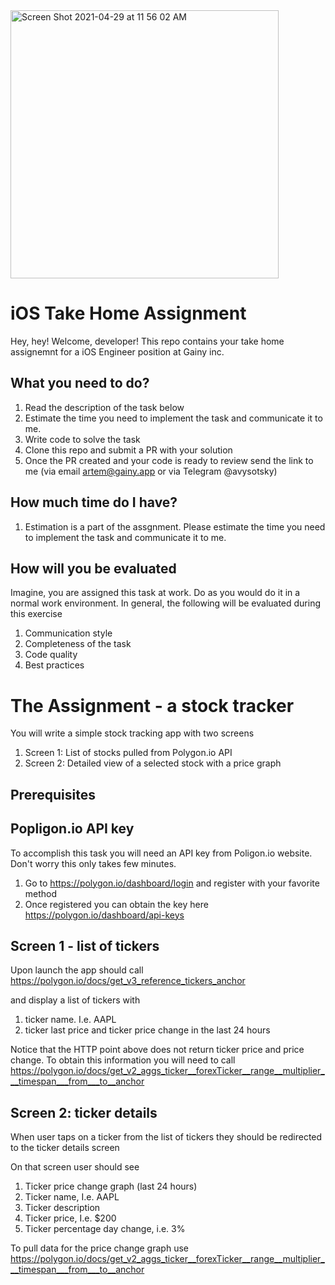 <img width="429" alt="Screen Shot 2021-04-29 at 11 56 02 AM" src="https://user-images.githubusercontent.com/420428/116526117-ec453a80-a8e1-11eb-9620-789172cdd900.png">



# iOS Take Home Assignment

Hey, hey! Welcome, developer! This repo contains your take home assignemnt for a iOS Engineer position at Gainy inc.

## What you need to do?
1. Read the description of the task below
2. Estimate the time you need to implement the task and communicate it to me. 
3. Write code to solve the task
4. Clone this repo and submit a PR with your solution
5. Once the PR created and your code is ready to review send the link to me (via email artem@gainy.app or via Telegram @avysotsky)

## How much time do I have?
1. Estimation is a part of the assgnment. Please estimate the time you need to implement the task and communicate it to me. 

## How will you be evaluated

Imagine, you are assigned this task at work. Do as you would do it in a normal work environment. 
In general, the following will be evaluated during this exercise

1. Communication style
1. Completeness of the task 
2. Code quality
3. Best practices

# The Assignment - a stock tracker

You will write a simple stock tracking app with two screens
1. Screen 1: List of stocks pulled from Polygon.io API
2. Screen 2: Detailed view of a selected stock with a price graph 

## Prerequisites

## Popligon.io API key

To accomplish this task you will need an API key from Poligon.io website. Don't worry this only takes few minutes.

1. Go to https://polygon.io/dashboard/login and register with your favorite method
2. Once registered you can obtain the key here https://polygon.io/dashboard/api-keys

## Screen 1 - list of tickers

Upon launch the app should call https://polygon.io/docs/get_v3_reference_tickers_anchor 

and display a list of tickers with

1. ticker name. I.e. AAPL
2. ticker last price and ticker price change in the last 24 hours

Notice that the HTTP point above does not return ticker price and price change. 
To obtain this information you will need to call https://polygon.io/docs/get_v2_aggs_ticker__forexTicker__range__multiplier___timespan___from___to__anchor

## Screen 2: ticker details

When user taps on a ticker from the list of tickers they should be redirected to the ticker details screen

On that screen user should see
1. Ticker price change graph (last 24 hours)
2. Ticker name, I.e. AAPL
3. Ticker description
4. Ticker price, I.e. $200
5. Ticker percentage day change, i.e. 3%

To pull data for the price change graph use https://polygon.io/docs/get_v2_aggs_ticker__forexTicker__range__multiplier___timespan___from___to__anchor




